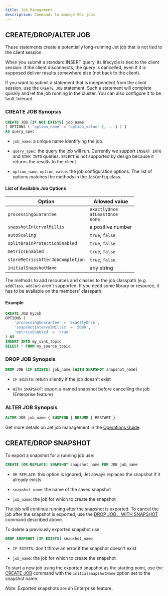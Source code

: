 ```yaml
---
title: Job Management
description: Commands to manage SQL jobs
---
```


## CREATE/DROP/ALTER JOB

These statements create a potentially long-running Jet job that is not
tied to the client session.

When you submit a standard INSERT query, its lifecycle is tied to the
client session: if the client disconnects, the query is cancelled, even
if it is supposed deliver results somewhere else (not back to the
client).

If you want to submit a statement that is independent from the client
session, use the `CREATE JOB` statement. Such a statement will complete
quickly and let the job running in the cluster. You can also configure
it to be fault-tolerant.

### CREATE JOB Synopsis

```sql
CREATE JOB [IF NOT EXISTS] job_name
[ OPTIONS ( 'option_name' = 'option_value' [, ...] ) ]
AS query_spec
```

- `job_name`: a unique name identifying the job.

- `query_spec`: the query the job will run. Currently we support `INSERT
  INTO` and `SINK INTO` queries. `SELECT` is not supported by design
  because it returns the results to the client.

- `option_name`, `option_value`: the job configuration options. The list
  of options matches the methods in the `JobConfig` class.

#### List of Available Job Options

|Option|Allowed value|
|--|--|
|`processingGuarantee`|`exactlyOnce`<br>`atLeastOnce`<br>`none`|
|`snapshotIntervalMillis`|a positive number|
|`autoScaling`|`true`, `false`|
|`splitBrainProtectionEnabled`|`true`, `false`|
|`metricsEnabled`|`true`, `false`|
|`storeMetricsAfterJobCompletion`|`true`, `false`|
|`initialSnapshotName`|any string|

The methods to add resources and classes to the job classpath (e.g.
`addClass`, `addJar`) aren't supported. If you need some library or
resource, it has to be available on the members' classpath.

#### Example

```sql
CREATE JOB myJob
OPTIONS (
    'processingGuarantee' = 'exactlyOnce',
    'snapshotIntervalMillis' = '5000',
    'metricsEnabled' = 'true'
) AS
INSERT INTO my_sink_topic
SELECT * FROM my_source_topic
```

### DROP JOB Synopsis

```sql
DROP JOB [IF EXISTS] job_name [WITH SNAPSHOT snapshot_name]
```

- `IF EXISTS`: return silently if the job doesn't exist

- `WITH SNAPSHOT`: export a named snapshot before cancelling the job
  (Enterprise feature)

### ALTER JOB Synopsis

```sql
ALTER JOB job_name { SUSPEND | RESUME | RESTART }
```

Get more details on Jet job management in the [Operations
Guide](/docs/operations/job-management).

## CREATE/DROP SNAPSHOT

To export a snapshot for a running job use:

```sql
CREATE [OR REPLACE] SNAPSHOT snapshot_name FOR JOB job_name
```

- `OR REPLACE`: this option is ignored, Jet always replaces the snapshot
  if it already exists

- `snapshot_name`: the name of the saved snapshot

- `job_name`: the job for which to create the snapshot

The job will continue running after the snapshot is exported. To cancel
the job after the snapshot is exported, use the [DROP JOB .. WITH
SNAPSHOT](#drop-job-synopsis) command described above.

To delete a previously exported snapshot use:

```sql
DROP SNAPSHOT [IF EXISTS] snapshot_name
```

- `IF EXISTS`: don't throw an error if the snapshot doesn't exist

- `job_name`: the job for which to create the snapshot

To start a new job using the exported snapshot as the starting point,
use the [CREATE JOB](#create-job-synopsis) command with the
`initialSnapshotName` option set to the snapshot name.

*Note:* Exported snapshots are an Enterprise feature.

